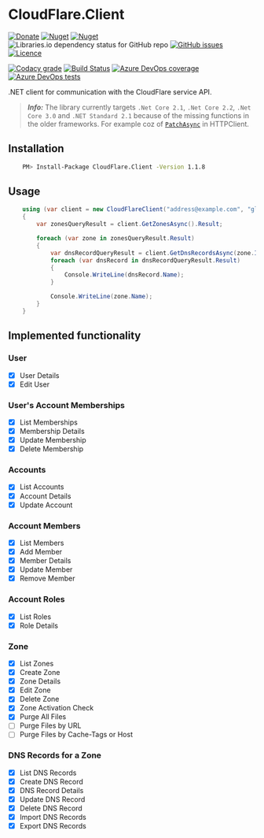 # CloudFlare.Client

[![Donate](https://img.shields.io/badge/donate-PayPal-blueviolet.svg)](https://www.paypal.com/cgi-bin/webscr?cmd=_donations&business=zgmode%40gmail.com&currency_code=USD&source=url)
[![Nuget](https://img.shields.io/nuget/v/CloudFlare.Client.svg)](https://www.nuget.org/packages/CloudFlare.Client/)
[![Nuget](https://img.shields.io/nuget/dt/Cloudflare.Client.svg)](https://www.nuget.org/packages/CloudFlare.Client/)
![Libraries.io dependency status for GitHub repo](https://img.shields.io/librariesio/github/zingz0r/CloudFlare.Client.svg)
[![GitHub issues](https://img.shields.io/github/issues-raw/zingz0r/Cloudflare.Client.svg)](https://github.com/zingz0r/CloudFlare.Client/issues)
[![Licence](https://img.shields.io/badge/license-CC%20BY--NC--ND%204.0-orange.svg)](https://creativecommons.org/licenses/by-nc-nd/4.0/legalcode.txt)

[![Codacy grade](https://img.shields.io/codacy/grade/0ad1b06d9bbd4c849715223677667ddf.svg)](https://app.codacy.com/app/zingz0r/CloudFlare.Client/commits)
[![Build Status](https://zingzor.visualstudio.com/CloudFlare.Client/_apis/build/status/zingz0r.CloudFlare.Client?branchName=master)](https://zingzor.visualstudio.com/CloudFlare.Client/_build/latest?definitionId=1&branchName=master)
[![Azure DevOps coverage](https://img.shields.io/azure-devops/coverage/zingzor/CloudFlare.Client/1.svg)](https://zingzor.visualstudio.com/CloudFlare.Client/_build/latest?definitionId=1&branchName=master)
[![Azure DevOps tests](https://img.shields.io/azure-devops/tests/zingzor/CloudFlare.Client/1.svg)](https://zingzor.visualstudio.com/CloudFlare.Client/_build/latest?definitionId=1&branchName=master)

.NET client for communication with the CloudFlare service API.

> **_Info:_**  The library currently targets `.Net Core 2.1`, `.Net Core 2.2`, `.Net Core 3.0` and `.NET Standard 2.1` because of the missing functions in the older frameworks.
> For example coz of [`PatchAsync`](https://docs.microsoft.com/en-us/dotnet/api/system.net.http.httpclient.patchasync?view=netstandard-2.1) in HTTPClient.

## Installation

```bash
    PM> Install-Package CloudFlare.Client -Version 1.1.8
```

## Usage

```csharp
    using (var client = new CloudFlareClient("address@example.com", "globalApiKeyFromCF"))
    {
        var zonesQueryResult = client.GetZonesAsync().Result;

        foreach (var zone in zonesQueryResult.Result)
        {
            var dnsRecordQueryResult = client.GetDnsRecordsAsync(zone.Id).Result;
            foreach (var dnsRecord in dnsRecordQueryResult.Result)
            {
                Console.WriteLine(dnsRecord.Name);
            }

            Console.WriteLine(zone.Name);
        }
    }
```

## Implemented functionality

### User

-   [x] User Details
-   [x] Edit User

### User's Account Memberships

-   [x] List Memberships
-   [x] Membership Details
-   [x] Update Membership
-   [x] Delete Membership

### Accounts

-   [x] List Accounts
-   [x] Account Details
-   [x] Update Account

### Account Members

-   [x] List Members
-   [x] Add Member
-   [x] Member Details
-   [x] Update Member
-   [x] Remove Member

### Account Roles

-   [x] List Roles
-   [x] Role Details

### Zone

-   [x] List Zones
-   [x] Create Zone
-   [x] Zone Details
-   [x] Edit Zone
-   [x] Delete Zone
-   [x] Zone Activation Check
-   [x] Purge All Files
-   [ ] Purge Files by URL
-   [ ] Purge Files by Cache-Tags or Host  

### DNS Records for a Zone

-   [x] List DNS Records
-   [x] Create DNS Record
-   [x] DNS Record Details
-   [x] Update DNS Record
-   [x] Delete DNS Record
-   [x] Import DNS Records
-   [x] Export DNS Records

